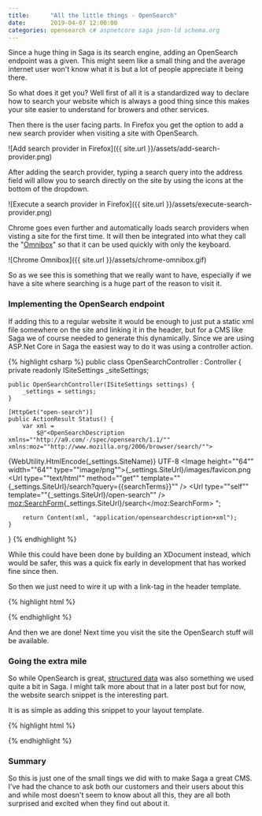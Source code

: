 ```yaml
---
title:      "All the little things - OpenSearch"
date:       2019-04-07 12:00:00
categories: opensearch c# aspnetcore saga json-ld schema.org
---
```


Since a huge thing in Saga is its search engine, adding an OpenSearch endpoint
was a given. This might seem like a small thing and the average internet user
won't know what it is but a lot of people appreciate it being there.

So what does it get you? Well first of all it is a standardized way to declare
how to search your website which is always a good thing since this makes your
site easier to understand for browers and other services.

Then there is the user facing parts. In Firefox you get the option to add a new
search provider when visiting a site with OpenSearch.

![Add search provider in Firefox]({{ site.url }}/assets/add-search-provider.png)

After adding the search provider, typing a search query into the address field
will allow you to search directly on the site by using the icons at the bottom
of the dropdown.

![Execute a search provider in Firefox]({{ site.url }}/assets/execute-search-provider.png)

Chrome goes even further and automatically loads search providers when visting
a site for the first time. It will then be integrated into what they call the
"[Omnibox](https://www.chromium.org/user-experience/omnibox)" so that it can be
used quickly with only the keyboard.

![Chrome Omnibox]({{ site.url }}/assets/chrome-omnibox.gif)

So as we see this is something that we really want to have, especially if we have
a site where searching is a huge part of the reason to visit it.

### Implementing the OpenSearch endpoint

If adding this to a regular website it would be enough to just put a static xml
file somewhere on the site and linking it in the header, but for a CMS like Saga
we of course needed to generate this dynamically. Since we are using ASP.Net Core
in Saga the easiest way to do it was using a controller action.

{% highlight csharp %}
public class OpenSearchController : Controller {
    private readonly ISiteSettings _siteSettings;

    public OpenSearchController(ISiteSettings settings) {
        _settings = settings;
    }

    [HttpGet("open-search")]
    public ActionResult Status() {
        var xml =
            $@"<OpenSearchDescription xmlns=""http://a9.com/-/spec/opensearch/1.1/"" xmlns:moz=""http://www.mozilla.org/2006/browser/search/"">
<ShortName>{WebUtility.HtmlEncode(_settings.SiteName)}</ShortName>
<Description></Description>
<InputEncoding>UTF-8</InputEncoding>
<Image height=""64"" width=""64"" type=""image/png"">{_settings.SiteUrl}/images/favicon.png</Image>
<Url type=""text/html"" method=""get"" template=""{_settings.SiteUrl}/search?query={{searchTerms}}"" />
<Url type=""self"" template=""{_settings.SiteUrl}/open-search"" />
<moz:SearchForm>{_settings.SiteUrl}/search</moz:SearchForm>
</OpenSearchDescription>";

        return Content(xml, "application/opensearchdescription+xml");
    }
}
{% endhighlight %}

While this could have been done by building an XDocument instead, which would
be safer, this was a quick fix early in development that has worked fine since
then.

So then we just need to wire it up with a link-tag in the header template.

{% highlight html %}
<link rel="search" type="application/opensearchdescription+xml" href="/open-search" title="The Local Library" />
{% endhighlight %}

And then we are done! Next time you visit the site the OpenSearch stuff will be
available.

### Going the extra mile

So while OpenSearch is great, [structured data](https://developers.google.com/search/docs/guides/sd-policies)
was also something we used quite a bit in Saga. I might talk more about that in
a later post but for now, the website search snippet is the interesting part.

It is as simple as adding this snippet to your layout template.

{% highlight html %}
<script type="application/ld+json">
{
  "potentialAction": {
    "@type": "SearchAction",
    "query-input": "required name=search_term_string",
    "target": "https://www.example.com/search?query={search_term_string}"
  },
  "@context": "http://schema.org",
  "@type": "WebSite",
  "url": "https://www.example.com"
}
</script>
{% endhighlight %}

### Summary

So this is just one of the small tings we did with to make Saga a great CMS. I've
had the chance to ask both our customers and their users about this and while
most doesn't seem to know about all this, they are all both surprised and excited
when they find out about it.